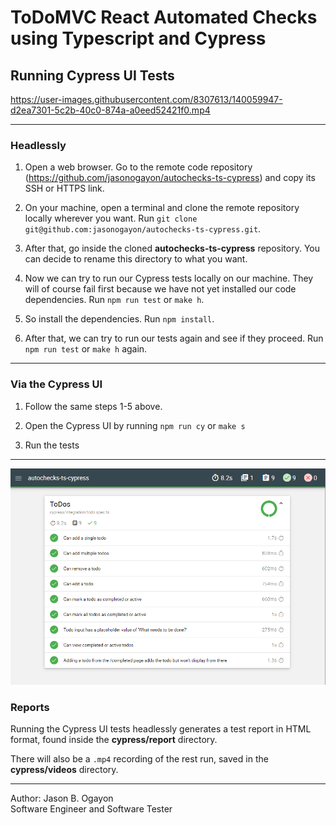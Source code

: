 # ToDoMVC React Automated Checks using Typescript and Cypress

## Running Cypress UI Tests

https://user-images.githubusercontent.com/8307613/140059947-d2ea7301-5c2b-40c0-874a-a0eed52421f0.mp4

---

### Headlessly

1. Open a web browser. Go to the remote code repository (<https://github.com/jasonogayon/autochecks-ts-cypress>) and copy its SSH or HTTPS link.

2. On your machine, open a terminal and clone the remote repository locally wherever you want. Run `git clone git@github.com:jasonogayon/autochecks-ts-cypress.git`.

3. After that, go inside the cloned **autochecks-ts-cypress** repository. You can decide to rename this directory to what you want.

4. Now we can try to run our Cypress tests locally on our machine. They will of course fail first because we have not yet installed our code dependencies. Run `npm run test` or `make h`.

5. So install the dependencies. Run `npm install`.

6. After that, we can try to run our tests again and see if they proceed. Run `npm run test` or `make h` again.

---

### Via the Cypress UI

1. Follow the same steps 1-5 above.

2. Open the Cypress UI by running `npm run cy` or `make s`

3. Run the tests

---

![Sample Mochawesome Test Report](./docs/11032021-test-report.png)

### Reports

Running the Cypress UI tests headlessly generates a test report in HTML format, found inside the **cypress/report** directory.

There will also be a `.mp4` recording of the rest run, saved in the **cypress/videos** directory.

---

Author: Jason B. Ogayon \
Software Engineer and Software Tester
